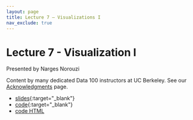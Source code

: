 ```yaml
---
layout: page
title: Lecture 7 – Visualizations I
nav_exclude: true
---
```


# Lecture 7 - Visualization I

Presented by Narges Norouzi

Content by many dedicated Data 100 instructors at UC Berkeley. See our [Acknowledgments](../../acks) page.

- [slides](https://docs.google.com/presentation/d/1QIzYzdy_i5xcIQ4AHG-yal1wXbG2QjNfQfco3UpDyPk/edit?usp=sharing){:target="_blank"}
- [code](https://data100.datahub.berkeley.edu/hub/user-redirect/git-pull?repo=https%3A%2F%2Fgithub.com%2FDS-100%2Fsp23&branch=main&urlpath=lab%2Ftree%2Fsp23%2Flecture%2Flec07%2Flec07.ipynb){:target="_blank"}
- [code HTML](../../resources/assets/lectures/lec07/lec07.html)



